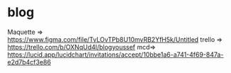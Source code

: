 # blog
Maquette => https://www.figma.com/file/TvLOvTPb8U10mvRB2YfH5k/Untitled
trello => https://trello.com/b/OXNqUd4l/blogyoussef
mcd=> https://lucid.app/lucidchart/invitations/accept/10bbe1a6-a741-4f69-847a-e2d7b4cf3e86
